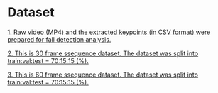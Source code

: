 # Dataset

[1. Raw video (MP4) and the extracted keypoints (in CSV format) were prepared for fall detection analysis.](https://www.kaggle.com/datasets/payutch/fall-video-dataset)

[2. This is 30 frame ssequence dataset. The dataset was split into train:val:test = 70:15:15 (%).](https://kaggle.com/datasets/6e0c174777418da58bcdd22bbfe5f93c551fda84d13da7662320eef320c7ba84)

[3. This is 60 frame ssequence dataset. The dataset was split into train:val:test = 70:15:15 (%).](https://kaggle.com/datasets/56c36a8a7481518e5ad56e155e6030fddcbabffa7f7a8902e496fb9c483c85a7)
